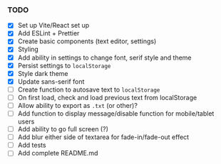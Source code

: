 ### TODO

- [x] Set up Vite/React set up
- [x] Add ESLint + Prettier
- [x] Create basic components (text editor, settings)
- [x] Styling
- [x] Add ability in settings to change font, serif style and theme
- [x] Persist settings to `localStorage`
- [x] Style dark theme
- [x] Update sans-serif font
- [ ] Create function to autosave text to `localStorage`
- [ ] On first load, check and load previous text from localStorage
- [ ] Allow ability to export as `.txt` (or other)?
- [ ] Add function to display message/disable function for mobile/tablet users
- [ ] Add ability to go full screen (?)
- [ ] Add blur either side of textarea for fade-in/fade-out effect
- [ ] Add tests
- [ ] Add complete README.md
